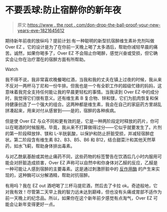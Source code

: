 # 不要丢球:防止宿醉你的新年夜

> 原文:[https://www . the root . com/don-drop-the-ball-proof-your-new-years-eve-1821645612](https://www.theroot.com/dont-drop-the-ball-hangover-proof-your-new-years-eve-1821645612)

期待新年前夜的放纵吗？提前计划:有一种聪明的新型抗宿醉维生素补充剂叫做 Over EZ 。它的设计是为了在你前一天晚上喝了太多酒后，帮助你减轻早晨的痛苦。诚然，如果你喝多了，Over EZ 不会阻止你喝醉，感觉兴奋或受损，但它确实会让你在治疗潜在的宿醉方面有所帮助。

Watch

我不得不说，我非常喜欢晚餐喝红酒，当我和我的丈夫在镇上过夜的时候，我从来不反对一两杯马丁尼和一份牛排。但我也是一个有全职工作的超级忙碌的妈妈，这意味着我完全支持任何能让我的早晨更轻松的事情。当我读到 Over EZ 中的成分时，我觉得它们很有意义。还有维生素 B 复合物、锌和镁，它们为肌肉恢复和保持健康创造了一个强大的组合。这两种都是维生素，我会在自己的家庭药方里胡乱拼凑起来，用来对付从感冒到——是的，宿醉的各种疾病。

但是使 Over EZ 与众不同和更有效的是，它是一种两阶段定时释放的药片，你可以在喝酒的时候服用。毕竟，我从来不打算做得过分——它似乎就要发生了。片剂的第一阶段释放锌、镁和 L-半胱氨酸，以保护和防止肝脏受损，并减轻宿醉症状。第二阶段含有维生素 B2、B3、B5、B6 和 B12，结合甜菜汁和其他天然草药，如水飞蓟，帮助身体排出毒素。

与对乙酰氨基酚或其他止痛药不同，这些药物的标签警告在饮酒后几小时内服用可能会对肝脏造成损害，Over EZ 声称可以自然中和你身体对乙醛的反应，乙醛是一种可能让人感到宿醉的主要毒素。这是通过刺激肝脏中的 [反作用酶](https://www.ncbi.nlm.nih.gov/pmc/articles/PMC3860432/) 的产生来实现的，这种酶可以分解酒精，帮助对抗宿醉。

有用吗？我在 EZ out 酒吧喝了三杯马提尼酒，然后去了卡拉 ok。奇迹般地，它对我有效！尽管第二天早上我的智力远未达到巅峰，但也没有头痛或胃部不适作为前一天晚上的纪念品。所以，如果你在这个新年前夕感觉有点淘气，Over EZ 可能会让新年变得更好一点。
